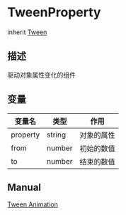 # TweenProperty
inherit [Tween](Tween.md)

## 描述
驱动对象属性变化的组件

## 变量
| 变量名 | 类型 | 作用 |
| ------------- |-------------|-------------|
| property | string| 对象的属性 |
| from | number | 初始的数值 |
| to | number| 结束的数值 |

## Manual
[Tween Animation](http://docs.qiciengine.com/manual/Tween/index.html)